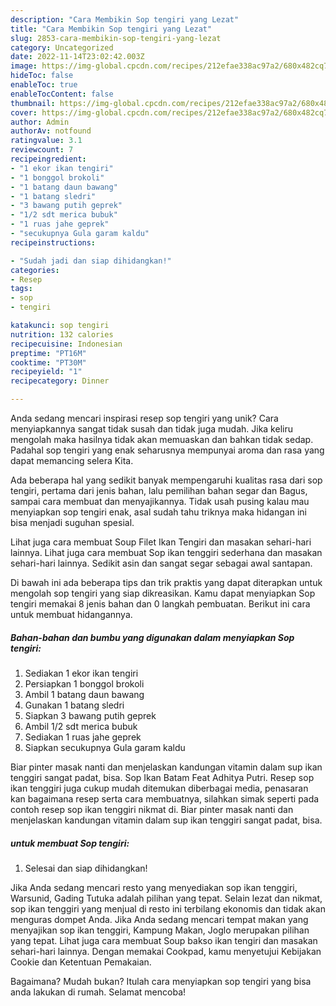 ```yaml
---
description: "Cara Membikin Sop tengiri yang Lezat"
title: "Cara Membikin Sop tengiri yang Lezat"
slug: 2853-cara-membikin-sop-tengiri-yang-lezat
category: Uncategorized
date: 2022-11-14T23:02:42.003Z
image: https://img-global.cpcdn.com/recipes/212efae338ac97a2/680x482cq70/sop-tengiri-foto-resep-utama.jpg
hideToc: false
enableToc: true
enableTocContent: false
thumbnail: https://img-global.cpcdn.com/recipes/212efae338ac97a2/680x482cq70/sop-tengiri-foto-resep-utama.jpg
cover: https://img-global.cpcdn.com/recipes/212efae338ac97a2/680x482cq70/sop-tengiri-foto-resep-utama.jpg
author: Admin
authorAv: notfound
ratingvalue: 3.1
reviewcount: 7
recipeingredient:
- "1 ekor ikan tengiri"
- "1 bonggol brokoli"
- "1 batang daun bawang"
- "1 batang sledri"
- "3 bawang putih geprek"
- "1/2 sdt merica bubuk"
- "1 ruas jahe geprek"
- "secukupnya Gula garam kaldu"
recipeinstructions:

- "Sudah jadi dan siap dihidangkan!"
categories:
- Resep
tags:
- sop
- tengiri

katakunci: sop tengiri 
nutrition: 132 calories
recipecuisine: Indonesian
preptime: "PT16M"
cooktime: "PT30M"
recipeyield: "1"
recipecategory: Dinner

---
```





Anda sedang mencari inspirasi resep sop tengiri yang unik? Cara menyiapkannya sangat tidak susah dan tidak juga mudah. Jika keliru mengolah maka hasilnya tidak akan memuaskan dan bahkan tidak sedap. Padahal sop tengiri yang enak seharusnya mempunyai aroma dan rasa yang dapat memancing selera Kita.





Ada beberapa hal yang sedikit banyak mempengaruhi kualitas rasa dari sop tengiri, pertama dari jenis bahan, lalu pemilihan bahan segar dan Bagus, sampai cara membuat dan menyajikannya. Tidak usah pusing kalau mau menyiapkan sop tengiri enak,      asal sudah tahu triknya maka hidangan ini bisa menjadi suguhan spesial.














Lihat juga cara membuat Soup Filet Ikan Tengiri dan masakan sehari-hari lainnya. Lihat juga cara membuat Sop ikan tenggiri sederhana dan masakan sehari-hari lainnya. Sedikit asin dan sangat segar sebagai awal santapan.






Di bawah ini ada beberapa tips dan trik praktis yang dapat diterapkan untuk mengolah sop tengiri yang siap dikreasikan. Kamu dapat menyiapkan Sop tengiri memakai 8 jenis bahan dan 0 langkah pembuatan. Berikut ini cara untuk membuat hidangannya.

<!--inarticleads1-->

##### Bahan-bahan dan bumbu yang digunakan dalam menyiapkan Sop tengiri:

1. Sediakan 1 ekor ikan tengiri
1. Persiapkan 1 bonggol brokoli
1. Ambil 1 batang daun bawang
1. Gunakan 1 batang sledri
1. Siapkan 3 bawang putih geprek
1. Ambil 1/2 sdt merica bubuk
1. Sediakan 1 ruas jahe geprek
1. Siapkan secukupnya Gula garam kaldu


Biar pinter masak nanti dan menjelaskan kandungan vitamin dalam sup ikan tenggiri sangat padat, bisa. Sop Ikan Batam Feat Adhitya Putri. Resep sop ikan tenggiri juga cukup mudah ditemukan diberbagai media, penasaran kan bagaimana resep serta cara membuatnya, silahkan simak seperti pada contoh resep sop ikan tenggiri nikmat di. Biar pinter masak nanti dan menjelaskan kandungan vitamin dalam sup ikan tenggiri sangat padat, bisa. 

<!--inarticleads2-->

#####  untuk membuat Sop tengiri:


1. Selesai dan siap dihidangkan!

Jika Anda sedang mencari resto yang menyediakan sop ikan tenggiri, Warsunid, Gading Tutuka adalah pilihan yang tepat. Selain lezat dan nikmat, sop ikan tenggiri yang menjual di resto ini terbilang ekonomis dan tidak akan menguras dompet Anda. Jika Anda sedang mencari tempat makan yang menyajikan sop ikan tenggiri, Kampung Makan, Joglo merupakan pilihan yang tepat. Lihat juga cara membuat Soup bakso ikan tengiri dan masakan sehari-hari lainnya. Dengan memakai Cookpad, kamu menyetujui Kebijakan Cookie dan Ketentuan Pemakaian. 

Bagaimana? Mudah bukan? Itulah cara menyiapkan sop tengiri yang bisa anda lakukan di rumah. Selamat mencoba!
